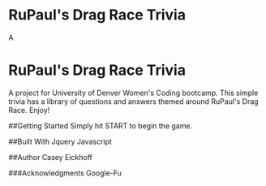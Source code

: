 # RuPaul's Drag Race Trivia
A

##

# RuPaul's Drag Race Trivia
A project for University of Denver Women's Coding bootcamp. This simple trivia has a library of questions and answers themed around RuPaul's Drag Race. Enjoy!

##Getting Started
Simply hit START to begin the game.

##Built With
Jquery
Javascript

##Author
Casey Eickhoff

###Acknowledgments
Google-Fu
